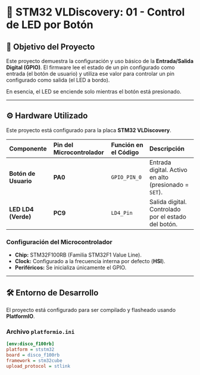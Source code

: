 # 🌟 STM32 VLDiscovery: 01 - Control de LED por Botón

## 📖 Objetivo del Proyecto

Este proyecto demuestra la configuración y uso básico de la **Entrada/Salida Digital (GPIO)**. El firmware lee el estado de un 
pin configurado como entrada (el botón de usuario) y utiliza ese valor para controlar un pin configurado como salida (el LED a bordo).

En esencia, el LED se enciende solo mientras el botón está presionado.

---

## ⚙️ Hardware Utilizado

Este proyecto está configurado para la placa **STM32 VLDiscovery**.

| Componente | Pin del Microcontrolador | Función en el Código | Descripción |
| :--- | :--- | :--- | :--- |
| **Botón de Usuario** | **PA0** | `GPIO_PIN_0` | Entrada digital. Activo en alto (presionado = `SET`). |
| **LED LD4 (Verde)** | **PC9** | `LD4_Pin` | Salida digital. Controlado por el estado del botón. |

### Configuración del Microcontrolador

* **Chip:** STM32F100RB (Familia STM32F1 Value Line).
* **Clock:** Configurado a la frecuencia interna por defecto (**HSI**).
* **Periféricos:** Se inicializa únicamente el GPIO.

---

## 🛠️ Entorno de Desarrollo

El proyecto está configurado para ser compilado y flasheado usando **PlatformIO**.

### Archivo `platformio.ini`

```ini
[env:disco_f100rb]
platform = ststm32
board = disco_f100rb
framework = stm32cube
upload_protocol = stlink